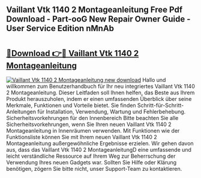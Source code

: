 ## Vaillant Vtk 1140 2 Montageanleitung Free Pdf Download - Part-ooG New Repair Owner Guide - User Service Edition nMnAb

# <h2><a href="http://df8bzu.blite.top/?on=Vaillant+Vtk+1140+2+Montageanleitung">🔗Download 👉🔴 Vaillant Vtk 1140 2 Montageanleitung</a></h2>

[![Vaillant Vtk 1140 2 Montageanleitung new download](https://i.imgur.com/lujVjoI.png)](http://df8bzu.blite.top/?on=Vaillant+Vtk+1140+2+Montageanleitung)
Hallo und willkommen zum Benutzerhandbuch für Ihr neu integriertes Vaillant Vtk 1140 2 Montageanleitung. Dieser Leitfaden soll Ihnen helfen, das Beste aus Ihrem Produkt herauszuholen, indem er einen umfassenden Überblick über seine Merkmale, Funktionen und Vorteile bietet. Sie finden Schritt-für-Schritt-Anleitungen für Installation, Verwendung, Wartung und Fehlerbehebung. Sicherheitsvorkehrungen für den Innenbereich Bitte beachten Sie alle Sicherheitsvorkehrungen, wenn Sie Ihren neuen Vaillant Vtk 1140 2 Montageanleitung in Innenräumen verwenden. Mit Funktionen wie der Funktionsliste können Sie mit Ihrem neuen Vaillant Vtk 1140 2 Montageanleitung außergewöhnliche Ergebnisse erzielen. Wir gehen davon aus, dass das Vaillant Vtk 1140 2 MontageanleitungD eine umfassende und leicht verständliche Ressource auf Ihrem Weg zur Beherrschung der Verwendung Ihres neuen Gadgets war. Sollten Sie Hilfe oder Klärung benötigen, zögern Sie bitte nicht, unser Support-Team zu kontaktieren.
